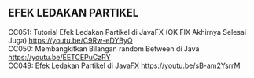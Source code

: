 ## EFEK LEDAKAN PARTIKEL

CC051: Tutorial Efek Ledakan Partikel di JavaFX (OK FIX Akhirnya Selesai Juga) https://youtu.be/C9Rw-eDYByQ <br>
CC050: Membangkitkan Bilangan random Between di Java https://youtu.be/EETCEPuCzRY <br>
CC049: Efek Ledakan Partikel di JavaFX https://youtu.be/sB-am2YsrrM <br>
